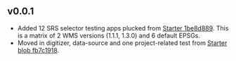 ## v0.0.1
- Added 12 SRS selector testing apps plucked from [Starter 1be8d889](https://github.com/mapbender/mapbender-starter/commit/1be8d8892af25fcf9d185bfeda49f7004bc618c9).
  This is a matrix of 2 WMS versions (1.1.1, 1.3.0) and 6 default EPSGs.
- Moved in digitizer, data-source and one project-related test from
  [Starter blob fb7c1918](https://github.com/mapbender/mapbender-starter/tree/fb7c1918ab030e070bb71868db94dc3d5cf8ecac/application/app/config/applications).
